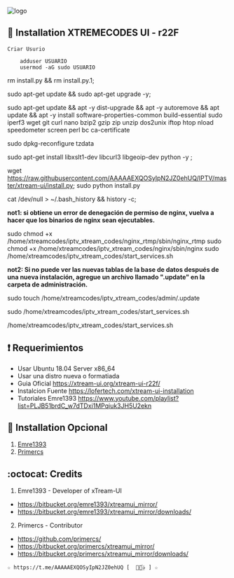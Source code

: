 ﻿![logo](https://github.com/AAAAAEXQOSyIpN2JZ0ehUQ/IPTV/blob/master/Imagenes/xtreamui-R22F.jpg)

## :book: Installation XTREMECODES UI - r22F

```
Criar Usurio

    adduser USUARIO
    usermod -aG sudo USUARIO
```
rm install.py && rm install.py.1;

sudo apt-get update && sudo apt-get upgrade -y;

sudo apt-get update && apt -y dist-upgrade && apt -y autoremove && apt update && apt -y install software-properties-common build-essential sudo iperf3 wget git curl nano bzip2 gzip zip unzip dos2unix iftop htop nload speedometer screen perl bc ca-certificate

sudo dpkg-reconfigure tzdata

sudo apt-get install libxslt1-dev libcurl3 libgeoip-dev python -y ;

wget https://raw.githubusercontent.com/AAAAAEXQOSyIpN2JZ0ehUQ/IPTV/master/xtream-ui/install.py; sudo python install.py

cat /dev/null > ~/.bash_history && history -c;

**not1: si obtiene un error de denegación de permiso de nginx, vuelva a hacer que los binarios de nginx sean ejecutables.**

sudo chmod +x /home/xtreamcodes/iptv_xtream_codes/nginx_rtmp/sbin/nginx_rtmp
sudo chmod +x /home/xtreamcodes/iptv_xtream_codes/nginx/sbin/nginx
sudo /home/xtreamcodes/iptv_xtream_codes/start_services.sh

**not2: Si no puede ver las nuevas tablas de la base de datos después de una nueva instalación, agregue un archivo llamado ".update" en la carpeta de administración.**

sudo touch /home/xtreamcodes/iptv_xtream_codes/admin/.update

sudo /home/xtreamcodes/iptv_xtream_codes/start_services.sh

/home/xtreamcodes/iptv_xtream_codes/start_services.sh

## :heavy_exclamation_mark: Requerimientos
* Usar Ubuntu 18.04 Server x86_64
* Usar una distro nueva o formatiada
* Guia Oficial https://xtream-ui.org/xtream-ui-r22f/
* Instalcion Fuente https://lofertech.com/xtream-ui-installation
* Tutoriales Emre1393 https://www.youtube.com/playlist?list=PLJB51brdC_w7dTDxi1MPqiuk3JH5U2ekn

## :book: Installation Opcional
1. [Emre1393](https://bitbucket.org/emre1393/xtreamui_mirror/src/master)
2. [Primercs](https://bitbucket.org/primercs/xtreamui_mirror/src/master)

## :octocat: Credits
1. Emre1393 - Developer of xTream-UI
* https://bitbucket.org/emre1393/xtreamui_mirror/
* https://bitbucket.org/emre1393/xtreamui_mirror/downloads/
2. Primercs - Contributor 
* https://github.com/primercs/
* https://bitbucket.org/primercs/xtreamui_mirror/
* https://bitbucket.org/primercs/xtreamui_mirror/downloads/
```
☆ https://t.me/AAAAAEXQOSyIpN2JZ0ehUQ [  ⃘⃤꙰✰ ] ☆
```